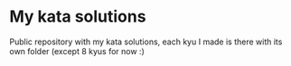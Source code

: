 # My kata solutions

Public repository with my kata solutions, each kyu I made is there with its own folder (except 8 kyus for now :\)
